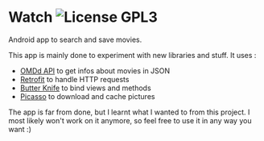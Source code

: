 # Watch ![License GPL3](https://img.shields.io/github/license/Crapoo/watch.svg)

Android app to search and save movies.

This app is mainly done to experiment with new libraries and stuff. It uses :

- [OMDd API](http://www.omdbapi.com/) to get infos about movies in JSON
- [Retrofit](https://square.github.io/retrofit/) to handle HTTP requests
- [Butter Knife](https://jakewharton.github.io/butterknife/) to bind views and methods
- [Picasso](https://square.github.io/picasso/) to download and cache pictures

The app is far from done, but I learnt what I wanted to from this project.
I most likely won't work on it anymore, so feel free to use it in any way you want :)
